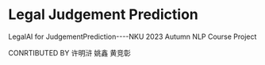 # Legal Judgement Prediction
LegalAI for JudgementPrediction----NKU 2023 Autumn NLP Course Project 

CONRTIBUTED BY  许明浒 姚鑫 黄竞彰

